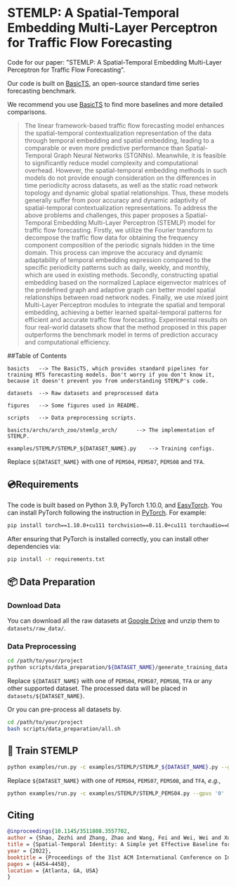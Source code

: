 # STEMLP: A Spatial-Temporal Embedding Multi-Layer Perceptron for Traffic Flow Forecasting

Code for our paper: "STEMLP: A Spatial-Temporal Embedding Multi-Layer Perceptron for Traffic Flow Forecasting".

Our code is built on [BasicTS](https://github.com/zezhishao/BasicTS), an open-source standard time series forecasting benchmark.

We recommend you use [BasicTS](https://github.com/zezhishao/BasicTS) to find more baselines and more detailed comparisons.

> The linear framework-based traffic flow forecasting model enhances the spatial-temporal contextualization representation of the data through temporal embedding and spatial embedding, leading to a comparable or even more predictive performance than Spatial-Temporal Graph Neural Networks (STGNNs). Meanwhile, it is feasible to significantly reduce model complexity and computational overhead. However, the spatial-temporal embedding methods in such models do not provide enough consideration on the differences in time periodicity across datasets, as well as the static road network topology and dynamic global spatial relationships. Thus, these models generally suffer from poor accuracy and dynamic adaptivity of spatial-temporal contextualization representations. To address the above problems and challenges, this paper proposes a Spatial-Temporal Embedding Multi-Layer Perceptron (STEMLP) model for traffic flow forecasting. Firstly, we utilize the Fourier transform to decompose the traffic flow data for obtaining the frequency component composition of the periodic signals hidden in the time domain. This process can improve the accuracy and dynamic adaptability of temporal embedding expression compared to the specific periodicity patterns such as daily, weekly, and monthly, which are used in existing methods. Secondly, constructing spatial embedding based on the normalized Laplace eigenvector matrices of the predefined graph and adaptive graph can better model spatial relationships between road network nodes. Finally, we use mixed joint Multi-Layer Perceptron modules to integrate the spatial and temporal embedding, achieving a better learned spaital-temporal patterns for efficient and accurate traffic flow forecasting. Experimental results on four real-world datasets show that the method proposed in this paper outperforms the benchmark model in terms of prediction accuracy and computational efficiency.

##Table of Contents

```text
basicts   --> The BasicTS, which provides standard pipelines for training MTS forecasting models. Don't worry if you don't know it, because it doesn't prevent you from understanding STEMLP's code.

datasets  --> Raw datasets and preprocessed data

figures   --> Some figures used in README.

scripts   --> Data preprocessing scripts.

basicts/archs/arch_zoo/stemlp_arch/      --> The implementation of STEMLP.

examples/STEMLP/STEMLP_${DATASET_NAME}.py    --> Training configs.
```

Replace `${DATASET_NAME}` with one of `PEMS04`, `PEMS07`, `PEMS08` and `TFA`.

## 💿Requirements

The code is built based on Python 3.9, PyTorch 1.10.0, and [EasyTorch](https://github.com/cnstark/easytorch).
You can install PyTorch following the instruction in [PyTorch](https://pytorch.org/get-started/locally/). For example:

```bash
pip install torch==1.10.0+cu111 torchvision==0.11.0+cu111 torchaudio==0.10.0 -f https://download.pytorch.org/whl/torch_stable.html
```

After ensuring that PyTorch is installed correctly, you can install other dependencies via:

```bash
pip install -r requirements.txt
```

## 📦 Data Preparation

### **Download Data**

You can download all the raw datasets at [Google Drive](https://drive.google.com/drive/folders/1IaN5YdTHuvR17m_huE7iSIRM4Nk71903?usp=sharing) and unzip them to `datasets/raw_data/`.

### **Data Preprocessing**

```bash
cd /path/to/your/project
python scripts/data_preparation/${DATASET_NAME}/generate_training_data.py
```

Replace `${DATASET_NAME}` with one of `PEMS04`, `PEMS07`, `PEMS08`, `TFA` or any other supported dataset. The processed data will be placed in `datasets/${DATASET_NAME}`.

Or you can pre-process all datasets by.

```bash
cd /path/to/your/project
bash scripts/data_preparation/all.sh
```

## 🎯 Train STEMLP

```bash
python examples/run.py -c examples/STEMLP/STEMLP_${DATASET_NAME}.py --gpus '0'
```

Replace `${DATASET_NAME}` with one of `PEMS04`, `PEMS07`, `PEMS08`, and `TFA`, *e.g.*,

```bash
python examples/run.py -c examples/STEMLP/STEMLP_PEMS04.py --gpus '0'
```

## Citing

```bibtex
@inproceedings{10.1145/3511808.3557702,
author = {Shao, Zezhi and Zhang, Zhao and Wang, Fei and Wei, Wei and Xu, Yongjun},
title = {Spatial-Temporal Identity: A Simple yet Effective Baseline for Multivariate Time Series Forecasting},
year = {2022},
booktitle = {Proceedings of the 31st ACM International Conference on Information & Knowledge Management},
pages = {4454–4458},
location = {Atlanta, GA, USA}
}
```